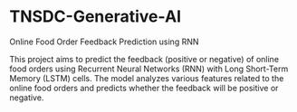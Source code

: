 # TNSDC-Generative-AI



Online Food Order Feedback Prediction using RNN

This project aims to predict the feedback (positive or negative) of online food orders using Recurrent Neural Networks (RNN) with Long Short-Term Memory (LSTM) cells. The model analyzes various features related to the online food orders and predicts whether the feedback will be positive or negative.
